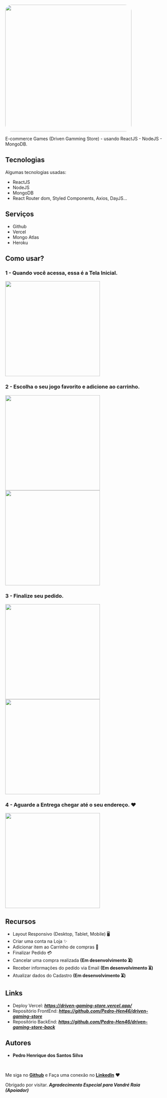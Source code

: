 <img src="https://github.com/Pedro-Hen46/driven-gaming-store/blob/main/public/images/Apresentation.gif" style="height: 400px; border-radius: 20px; object-fit:contain;">

E-commerce Games (Driven Gamming Store) - usando ReactJS - NodeJS - MongoDB.

## Tecnologias 
Algumas tecnologias usadas:

* ReactJS
* NodeJS
* MongoDB
* React Router dom, Styled Components, Axios, DayJS...

## Serviços
* Github
* Vercel
* Mongo Atlas
* Heroku
  
## Como usar?
### 1 - Quando você acessa, essa é a Tela Inicial.
<img src="https://github.com/Pedro-Hen46/driven-gaming-store/blob/main/public/images/HomePage.gif" width="300px" height="auto">

### 2 - Escolha o seu jogo favorito e adicione ao carrinho.
<div>
<img src="https://github.com/Pedro-Hen46/driven-gaming-store/blob/main/public/images/GameDetail.gif"  width="300px" height="auto">
<img src="https://github.com/Pedro-Hen46/driven-gaming-store/blob/main/public/images/CarrinhoCompra.png"  width="300px" height="auto">
</div>

### 3 - Finalize seu pedido.
<div>
<img src="./public/images/FinalizandoPedido.gif" width="300px" height="auto">
<img src="./public/images/DadosComprador.png" width="300px" height="auto">
</div>

### 4 - Aguarde a Entrega chegar até o seu endereço. ❤
<img src="./public/images/ResumeOrder.png" width="300px" height="auto">

## Recursos
  - Layout Responsivo (Desktop, Tablet, Mobile) 🖥️
  - Criar uma conta na Loja ✨
  - Adicionar item ao Carrinho de compras 🛒
  - Finalizar Pedido 💳
  - Cancelar uma compra realizada **(Em desenvolvimento ⏳)**
  - Receber informações do pedido via Email **(Em desenvolvimento ⏳)**
  - Atualizar dados do Cadastro **(Em desenvolvimento ⏳)**
  
## Links
  - Deploy Vercel: ***https://driven-gaming-store.vercel.app/***
  - Repositório FrontEnd: ***https://github.com/Pedro-Hen46/driven-gaming-store***
  - Repositório BackEnd: ***https://github.com/Pedro-Hen46/driven-gaming-store-back***

  ## Autores

  * **Pedro Henrique dos Santos Silva** 
  
  <br />
  
  Me siga no [**Github**](https://github.com/login?return_to=https%3A%2F%2Fgithub.com%2FPedro-Hen46) e Faça uma conexão no [**LinkedIn**](https://www.linkedin.com/in/pedro-henrique-dos-santos-silva-05012289) ❤


  Obrigado por visitar. 
  ***Agradecimento Especial para Vandré Raia (Apoiador)***
